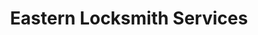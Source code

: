 ---
title: "Eastern Locksmith Services"
url: /goldsboro/eastern-locksmith-services/
shop: locksmith
---